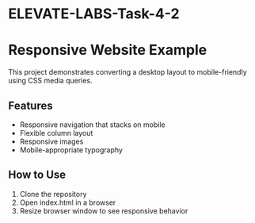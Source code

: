 # ELEVATE-LABS-Task-4-2
# Responsive Website Example

This project demonstrates converting a desktop layout to mobile-friendly using CSS media queries.

## Features
- Responsive navigation that stacks on mobile
- Flexible column layout
- Responsive images
- Mobile-appropriate typography

## How to Use
1. Clone the repository
2. Open index.html in a browser
3. Resize browser window to see responsive behavior
